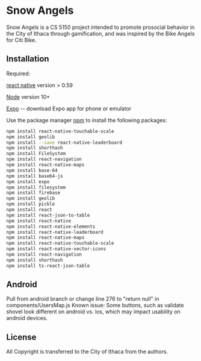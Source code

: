 # Snow Angels 

Snow Angels is a CS 5150 project intended to promote prosocial behavior in the City of Ithaca through gamification, and was inspired by the Bike Angels for Citi Bike.

## Installation

Required: 

[react native](https://facebook.github.io/react-native/docs/getting-started) version > 0.59 

[Node](https://nodejs.org/en/download/) version 10+ 

[Expo](https://docs.expo.io/versions/latest/introduction/installation/) -- download Expo app for phone or emulator 

Use the package manager [npm](https://pip.pypa.io/en/stable/) to install the following packages: 



```bash
npm install react-native-touchable-scale
npm install geolib
npm install --save react-native-leaderboard
npm install shorthash 
npm install FileSystem 
npm install react-navigation 
npm install react-native-maps 
npm install base-64
npm install base64-js
npm install expo
npm install filesystem
npm install firebase
npm install geolib
npm install pickle
npm install react
npm install react-json-to-table
npm install react-native
npm install react-native-elements
npm install react-native-leaderboard
npm install react-native-maps
npm install react-native-touchable-scale
npm install react-native-vector-icons
npm install react-navigation
npm install shorthash
npm install ts-react-json-table
```

## Android 

Pull from android branch or change line 276  to "return null" in components/UsersMap.js
Known issue: Some buttons, such as validate shovel look different on android vs. ios, which may impact usability on android devices. 

## License
All Copyright is transferred to the City of Ithaca from the authors. 
